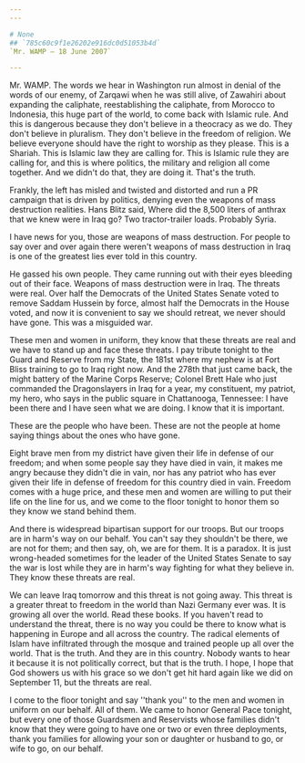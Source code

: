 ```yaml
---
---

# None
## `785c60c9f1e26202e916dc0d51053b4d`
`Mr. WAMP — 18 June 2007`

---
```



Mr. WAMP. The words we hear in Washington run almost in denial of the 
words of our enemy, of Zarqawi when he was still alive, of Zawahiri 
about expanding the caliphate, reestablishing the caliphate, from 
Morocco to Indonesia, this huge part of the world, to come back with 
Islamic rule. And this is dangerous because they don't believe in a 
theocracy as we do. They don't believe in pluralism. They don't believe 
in the freedom of religion. We believe everyone should have the right 
to worship as they please. This is a Shariah. This is Islamic law they 
are calling for. This is Islamic rule they are calling for, and this is 
where politics, the military and religion all come together. And we 
didn't do that, they are doing it. That's the truth.

Frankly, the left has misled and twisted and distorted and run a PR 
campaign that is driven by politics, denying even the weapons of mass 
destruction realities. Hans Blitz said, Where did the 8,500 liters of 
anthrax that we knew were in Iraq go? Two tractor-trailer loads. 
Probably Syria.

I have news for you, those are weapons of mass destruction. For 
people to say over and over again there weren't weapons of mass 
destruction in Iraq is one of the greatest lies ever told in this 
country.

He gassed his own people. They came running out with their eyes 
bleeding out of their face. Weapons of mass destruction were in Iraq. 
The threats were real. Over half the Democrats of the United States 
Senate voted to remove Saddam Hussein by force, almost half the 
Democrats in the House voted, and now it is convenient to say we should 
retreat, we never should have gone. This was a misguided war.

These men and women in uniform, they know that these threats are real 
and we have to stand up and face these threats. I pay tribute tonight 
to the Guard and Reserve from my State, the 181st where my nephew is at 
Fort Bliss training to go to Iraq right now. And the 278th that just 
came back, the might battery of the Marine Corps Reserve; Colonel Brett 
Hale who just commanded the Dragonslayers in Iraq for a year, my 
constituent, my patriot, my hero, who says in the public square in 
Chattanooga, Tennessee: I have been there and I have seen what we are 
doing. I know that it is important.

These are the people who have been. These are not the people at home 
saying things about the ones who have gone.

Eight brave men from my district have given their life in defense of 
our freedom; and when some people say they have died in vain, it makes 
me angry because they didn't die in vain, nor has any patriot who has 
ever given their life in defense of freedom for this country died in 
vain. Freedom comes with a huge price, and these men and women are 
willing to put their life on the line for us, and we come to the floor 
tonight to honor them so they know we stand behind them.

And there is widespread bipartisan support for our troops. But our 
troops are in harm's way on our behalf. You can't say they shouldn't be 
there, we are not for them; and then say, oh, we are for them. It is a 
paradox. It is just wrong-headed sometimes for the leader of the United 
States Senate to say the war is lost while they are in harm's way 
fighting for what they believe in. They know these threats are real.

We can leave Iraq tomorrow and this threat is not going away. This 
threat is a greater threat to freedom in the world than Nazi Germany 
ever was. It is growing all over the world. Read these books. If you 
haven't read to understand the threat, there is no way you could be 
there to know what is happening in Europe and all across the country. 
The radical elements of Islam have infiltrated through the mosque and 
trained people up all over the world. That is the truth. And they are 
in this country. Nobody wants to hear it because it is not politically 
correct, but that is the truth. I hope, I hope that God showers us with 
his grace so we don't get hit hard again like we did on September 11, 
but the threats are real.

I come to the floor tonight and say ''thank you'' to the men and 
women in uniform on our behalf. All of them. We came to honor General 
Pace tonight, but every one of those Guardsmen and Reservists whose 
families didn't know that they were going to have one or two or even 
three deployments, thank you families for allowing your son or daughter 
or husband to go, or wife to go, on our behalf.